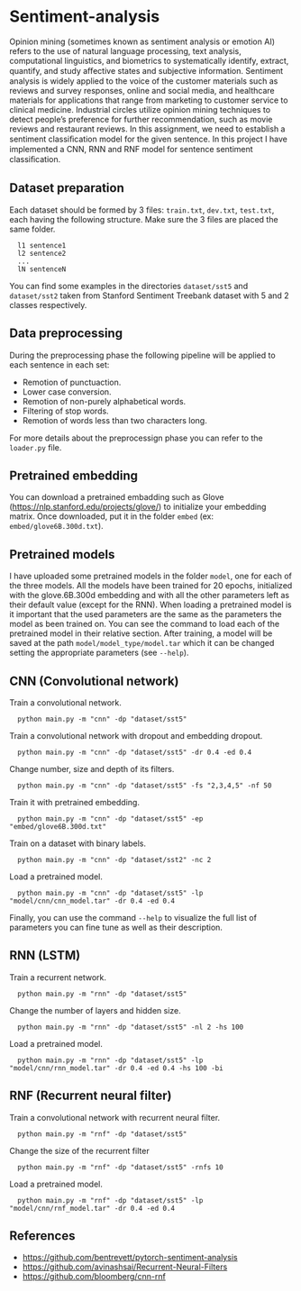 # Sentiment-analysis

Opinion mining (sometimes known as sentiment analysis or emotion AI) refers to the use of natural language processing, text analysis, computational linguistics, and biometrics to systematically identify, extract, quantify, and study aﬀective states and subjective information. Sentiment analysis is widely applied to the voice of the customer materials such as reviews and survey responses, online and social media, and healthcare materials for applications that range from marketing to customer service to clinical medicine. Industrial circles utilize opinion mining techniques to detect people’s preference for further recommendation, such as movie reviews and restaurant reviews. In this assignment, we need to establish a sentiment classiﬁcation model for the given sentence. In this project I have implemented a CNN, RNN and RNF model for sentence sentiment classiﬁcation.

## Dataset preparation
Each dataset should be formed by 3 files: `train.txt`, `dev.txt`, `test.txt`, each having the following structure. Make sure the 3 files are placed the same folder.
```
  l1 sentence1
  l2 sentence2
  ...
  lN sentenceN
```
You can find some examples in the directories `dataset/sst5` and `dataset/sst2` taken from Stanford Sentiment Treebank dataset with 5 and 2 classes respectively.

## Data preprocessing
During the preprocessing phase the following pipeline will be applied to each sentence in each set: 
- Remotion of punctuaction.
- Lower case conversion.
- Remotion of non-purely alphabetical words.
- Filtering of stop words.
- Remotion of words less than two characters long.

For more details about the preprocessign phase you can refer to the `loader.py` file.

## Pretrained embedding
You can download a pretrained embadding such as Glove (https://nlp.stanford.edu/projects/glove/) to initialize your embedding matrix. Once downloaded, put it in the folder `embed` (ex: `embed/glove6B.300d.txt`).

## Pretrained models
I have uploaded some pretrained models in the folder `model`, one for each of the three models. All the models have been trained for 20 epochs, initialized with the glove.6B.300d embedding and with all the other parameters left as their default value (except for the RNN). When loading a pretrained model is it important that the used parameters are the same as the parameters the model as been trained on. You can see the command to load each of the pretrained model in their relative section. After training, a model will be saved at the path `model/model_type/model.tar` which it can be changed setting the appropriate parameters (see `--help`).

## CNN (Convolutional network)
Train a convolutional network.
```
  python main.py -m "cnn" -dp "dataset/sst5"
```
Train a convolutional network with dropout and embedding dropout.
```
  python main.py -m "cnn" -dp "dataset/sst5" -dr 0.4 -ed 0.4
```
Change number, size and depth of its filters.
```
  python main.py -m "cnn" -dp "dataset/sst5" -fs "2,3,4,5" -nf 50
```
Train it with pretrained embedding.
```
  python main.py -m "cnn" -dp "dataset/sst5" -ep "embed/glove6B.300d.txt"
```
Train on a dataset with binary labels.
```
  python main.py -m "cnn" -dp "dataset/sst2" -nc 2
```
Load a pretrained model.
```
  python main.py -m "cnn" -dp "dataset/sst5" -lp "model/cnn/cnn_model.tar" -dr 0.4 -ed 0.4
```
Finally, you can use the command `--help` to visualize the full list of parameters you can fine tune as well as their description.

## RNN (LSTM)
Train a recurrent network.
```
  python main.py -m "rnn" -dp "dataset/sst5"
```
Change the number of layers and hidden size.
```
  python main.py -m "rnn" -dp "dataset/sst5" -nl 2 -hs 100
```
Load a pretrained model.
```
  python main.py -m "rnn" -dp "dataset/sst5" -lp "model/cnn/rnn_model.tar" -dr 0.4 -ed 0.4 -hs 100 -bi
```

## RNF (Recurrent neural filter)
Train a convolutional network with recurrent neural filter.
```
  python main.py -m "rnf" -dp "dataset/sst5"
```
Change the size of the recurrent filter
```
  python main.py -m "rnf" -dp "dataset/sst5" -rnfs 10
```
Load a pretrained model.
```
  python main.py -m "rnf" -dp "dataset/sst5" -lp "model/cnn/rnf_model.tar" -dr 0.4 -ed 0.4
```

## References

- https://github.com/bentrevett/pytorch-sentiment-analysis
- https://github.com/avinashsai/Recurrent-Neural-Filters
- https://github.com/bloomberg/cnn-rnf
